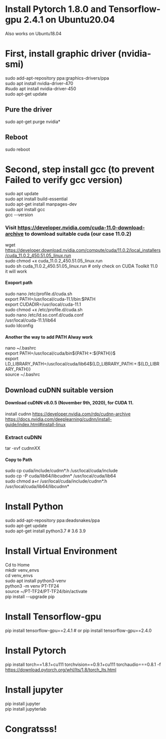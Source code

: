 # Install Pytorch 1.8.0 and Tensorflow-gpu 2.4.1 on Ubuntu20.04
 Also works on Ubuntu18.04
# First, install graphic driver (nvidia-smi)
sudo add-apt-repository ppa:graphics-drivers/ppa <br/>
sudo apt install nvidia-driver-470 <br/>
#sudo apt install nvidia-driver-450 <br/>
sudo apt-get update <br/>
## Pure the driver 
sudo apt-get purge nvidia* <br/>
## Reboot  
sudo reboot  <br/>
# Second, step install gcc (to prevent Failed to verify gcc version) 
sudo apt update  <br/>
sudo apt install build-essential  <br/>
sudo apt-get install manpages-dev  <br/>
sudo apt install gcc  <br/>
gcc --version 
### Visit https://developer.nvidia.com/cuda-11.0-download-archive to download suitable cuda (our case 11.0.2) 
wget https://developer.download.nvidia.com/compute/cuda/11.0.2/local_installers/cuda_11.0.2_450.51.05_linux.run <br/>
sudo chmod +x cuda_11.0.2_450.51.05_linux.run <br/>
sudo sh cuda_11.0.2_450.51.05_linux.run # only check on CUDA Toolkit 11.0 it will work <br/>
#### Exoport path
sudo nano /etc/profile.d/cuda.sh <br/>
export PATH=/usr/local/cuda-11.1/bin:$PATH <br/>
export CUDADIR=/usr/local/cuda-11.1 <br/> 
sudo chmod +x /etc/profile.d/cuda.sh <br/>
sudo nano /etc/ld.so.conf.d/cuda.conf <br/>
/usr/local/cuda-11.1/lib64  <br/>
sudo ldconfig <br/>
#### Another the way to add PATH Alway work
nano ~/.bashrc  <br/>
export PATH=/usr/local/cuda/bin${PATH:+:${PATH}}$  <br/>
export LD_LIBRARY_PATH=/usr/local/cuda/lib64${LD_LIBRARY_PATH:+:${LD_LIBRARY_PATH}} <br/>
source ~/.bashrc <br/>

## Download cuDNN suitable version 
#### Download cuDNN v8.0.5 (November 9th, 2020), for CUDA 11.
install cudnn https://developer.nvidia.com/rdp/cudnn-archive <br/>
https://docs.nvidia.com/deeplearning/cudnn/install-guide/index.html#install-linux <br/>
### Extract cuDNN
tar -xvf cudnnXX <br/>
#### Copy to Path
sudo cp cuda/include/cudnn*.h /usr/local/cuda/include <br/>
sudo cp -P cuda/lib64/libcudnn* /usr/local/cuda/lib64 <br/>
sudo chmod a+r /usr/local/cuda/include/cudnn*.h /usr/local/cuda/lib64/libcudnn* <br/>

# Install Python
sudo add-apt-repository ppa:deadsnakes/ppa <br/>
sudo apt-get update <br/>
sudo apt-get install python3.7 # 3.6 3.9  <br/>

# Install Virtual Environment
Cd to Home <br/>
mkdir venv_envs <br/>
cd venv_envs <br/>
sudo apt install python3-venv <br/>
python3 -m venv PT-TF24 <br/>
source ~/PT-TF24/PT-TF24/bin/activate <br/>
pip install --upgrade pip <br/>

# Install Tensorflow-gpu 
pip install tensorflow-gpu==2.4.1 # or pip install tensorflow-gpu==2.4.0 <br/>

# Install Pytorch
pip install torch==1.8.1+cu111 torchvision==0.9.1+cu111 torchaudio===0.8.1 -f https://download.pytorch.org/whl/lts/1.8/torch_lts.html

# Install jupyter
pip install jupyter <br/>
pip install jupyterlab <br/>

# Congratsss!
